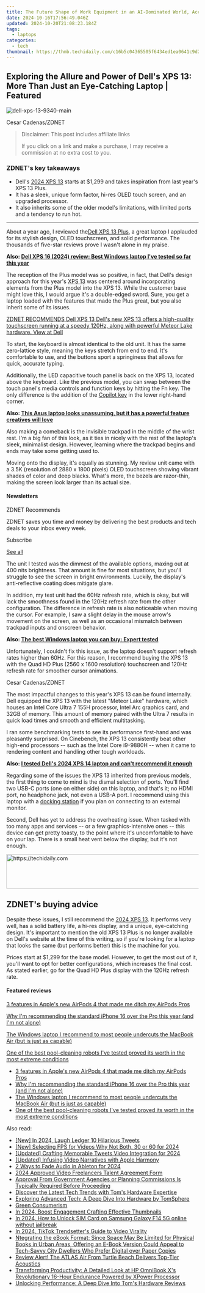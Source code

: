 ```yaml
---
title: The Future Shape of Work Equipment in an AI-Dominated World, According to ZDNet
date: 2024-10-16T17:56:49.046Z
updated: 2024-10-20T21:08:23.184Z
tags:
  - laptops
categories:
  - tech
thumbnail: https://thmb.techidaily.com/c16b5c04365505f6434ed1ea0641c9d2b73bd5daa2ac9dfaad9bb392e5876080.jpg
---
```


## Exploring the Allure and Power of Dell's XPS 13: More Than Just an Eye-Catching Laptop | Featured

![dell-xps-13-9340-main](https://www.zdnet.com/a/img/resize/82a5224520ea1a947c152538eb31f3bbb9175e1d/2024/04/30/decc3d11-a28b-479d-8e60-eb7c086ab99b/dell-xps-13-9340-main.jpg?auto=webp&width=1280)

Cesar Cadenas/ZDNET

>  Disclaimer: This post includes affiliate links
>
>  If you click on a link and make a purchase, I may receive a commission at no extra cost to you.
>

### ZDNET's key takeaways

* Dell's [2024 XPS 13](https://shop-links.co/link/?exclusive=1&publisher_slug=itechdaily19598&url=https%3A%2F%2Fwww.anrdoezrs.net%2Flinks%2F9041660%2Ftype%2Fdlg%2Fsid%2Fzd-%255F%255FCOM%255FCLICK%255FID%255F%255F-dtp%2Fhttps%3A%2F%2Fwww.dell.com%2Fen-us%2Fshop%2Flaptops%2F13-new%2Fspd%2Fxps-13-9340-laptop) starts at $1,299 and takes inspiration from last year's XPS 13 Plus.
* It has a sleek, unique form factor, hi-res OLED touch screen, and an upgraded processor.
* It also inherits some of the older model's limitations, with limited ports and a tendency to run hot.

---

About a year ago, I reviewed the[Dell XPS 13 Plus](https://www.zdnet.com/article/i-tested-dells-latest-xps-laptops-and-cant-recommend-them-enough/), a great laptop I applauded for its stylish design, OLED touchscreen, and solid performance. The thousands of five-star reviews prove I wasn't alone in my praise.

**Also: [Dell XPS 16 (2024) review: Best Windows laptop I've tested so far this year](https://www.zdnet.com/article/dell-xps-16-2024-review/)**

The reception of the Plus model was so positive, in fact, that Dell's design approach for this year's [XPS 13](https://shop-links.co/link/?exclusive=1&publisher_slug=itechdaily19598&url=https%3A%2F%2Fwww.anrdoezrs.net%2Flinks%2F9041660%2Ftype%2Fdlg%2Fsid%2Fzd-%255F%255FCOM%255FCLICK%255FID%255F%255F-dtp%2Fhttps%3A%2F%2Fwww.dell.com%2Fen-us%2Fshop%2Flaptops%2F13-new%2Fspd%2Fxps-13-9340-laptop) was centered around incorporating elements from the Plus model into the XPS 13\. While the customer base might love this, I would argue it's a double-edged sword. Sure, you get a laptop loaded with the features that made the Plus great, but you also inherit some of its issues.

[ZDNET RECOMMENDS Dell XPS 13 Dell's new XPS 13 offers a high-quality touchscreen running at a speedy 120Hz, along with powerful Meteor Lake hardware. View at Dell](https://shop-links.co/link/?exclusive=1&publisher_slug=itechdaily19598&url=https%3A%2F%2Fwww.anrdoezrs.net%2Flinks%2F9041660%2Ftype%2Fdlg%2Fsid%2Fzd-%255F%255FCOM%255FCLICK%255FID%255F%255F-dtp%2Fhttps%3A%2F%2Fwww.dell.com%2Fen-us%2Fshop%2Flaptops%2F13-new%2Fspd%2Fxps-13-9340-laptop)

To start, the keyboard is almost identical to the old unit. It has the same zero-lattice style, meaning the keys stretch from end to end. It's comfortable to use, and the buttons sport a springiness that allows for quick, accurate typing.   
  
Additionally, the LED capacitive touch panel is back on the XPS 13, located above the keyboard. Like the previous model, you can swap between the touch panel's media controls and function keys by hitting the Fn key. The only difference is the addition of the [Copilot key](https://www.zdnet.com/article/microsoft-is-adding-a-new-copilot-key-to-your-windows-pc/) in the lower right-hand corner. 

**Also: [This Asus laptop looks unassuming, but it has a powerful feature creatives will love](https://www.zdnet.com/article/this-asus-laptop-looks-unassuming-but-it-has-a-powerful-feature-creatives-will-love/)**

Also making a comeback is the invisible trackpad in the middle of the wrist rest. I'm a big fan of this look, as it ties in nicely with the rest of the laptop's sleek, minimalist design. However, learning where the trackpad begins and ends may take some getting used to. 

Moving onto the display, it's equally as stunning. My review unit came with a 3.5K (resolution of 2880 x 1800 pixels) OLED touchscreen showing vibrant shades of color and deep blacks. What's more, the bezels are razor-thin, making the screen look larger than its actual size. 

#### Newsletters

ZDNET Recommends

ZDNET saves you time and money by delivering the best products and tech deals to your inbox every week.

 Subscribe

[See all](https://www.zdnet.com/newsletters/)

The unit I tested was the dimmest of the available options, maxing out at 400 nits brightness. That amount is fine for most situations, but you'll struggle to see the screen in bright environments. Luckily, the display's anti-reflective coating does mitigate glare.   
  
In addition, my test unit had the 60Hz refresh rate, which is okay, but will lack the smoothness found in the 120Hz refresh rate from the other configuration. The difference in refresh rate is also noticeable when moving the cursor. For example, I saw a slight delay in the mouse arrow's movement on the screen, as well as an occasional mismatch between trackpad inputs and onscreen behavior. 

**Also: [The best Windows laptop you can buy: Expert tested](https://www.zdnet.com/article/best-windows-laptop/)**

Unfortunately, I couldn't fix this issue, as the laptop doesn't support refresh rates higher than 60Hz. For this reason, I recommend buying the XPS 13 with the Quad HD Plus (2560 x 1600 resolution) touchscreen and 120Hz refresh rate for smoother cursor animations.

Cesar Cadenas/ZDNET

The most impactful changes to this year's XPS 13 can be found internally. Dell equipped the XPS 13 with the latest "Meteor Lake" hardware, which houses an Intel Core Ultra 7 155H processor, Intel Arc graphics card, and 32GB of memory. This amount of memory paired with the Ultra 7 results in quick load times and smooth and efficient multitasking.   
  
I ran some benchmarking tests to see its performance first-hand and was pleasantly surprised. On Cinebench, the XPS 13 consistently beat other high-end processors -- such as the Intel Core i9-9880H -- when it came to rendering content and handling other tough workloads.

**Also: [I tested Dell's 2024 XPS 14 laptop and can't recommend it enough](https://www.zdnet.com/article/i-tested-dells-2024-xps-14-laptop-and-cant-recommend-it-enough/)**

Regarding some of the issues the XPS 13 inherited from previous models, the first thing to come to mind is the dismal selection of ports. You'll find two USB-C ports (one on either side) on this laptop, and that's it; no HDMI port, no headphone jack, not even a USB-A port. I recommend using this laptop with a [docking station](https://www.zdnet.com/home-and-office/best-laptop-docking-station/) if you plan on connecting to an external monitor.   
  
Second, Dell has yet to address the overheating issue. When tasked with too many apps and services -- or a few graphics-intensive ones -- this device can get pretty toasty, to the point where it's uncomfortable to have on your lap. There is a small heat vent below the display, but it's not enough.

<!-- affiliate ads begin -->
<a href="https://appsumo.8odi.net/c/5597632/2105869/7443" target="_top" id="2105869">
  <img src="//a.impactradius-go.com/display-ad/7443-2105869" border="0" alt="https://techidaily.com" width="728" height="90"/>
</a>
<img height="0" width="0" src="https://appsumo.8odi.net/i/5597632/2105869/7443" style="position:absolute;visibility:hidden;" border="0" />
<!-- affiliate ads end -->

## ZDNET's buying advice

Despite these issues, I still recommend the [2024 XPS 13](https://shop-links.co/link/?exclusive=1&publisher_slug=itechdaily19598&url=https%3A%2F%2Fwww.anrdoezrs.net%2Flinks%2F9041660%2Ftype%2Fdlg%2Fsid%2Fzd-%255F%255FCOM%255FCLICK%255FID%255F%255F-dtp%2Fhttps%3A%2F%2Fwww.dell.com%2Fen-us%2Fshop%2Flaptops%2F13-new%2Fspd%2Fxps-13-9340-laptop). It performs very well, has a solid battery life, a hi-res display, and a unique, eye-catching design. It's important to mention the old XPS 13 Plus is no longer available on Dell's website at the time of this writing, so if you're looking for a laptop that looks the same (but performs better) this is the machine for you.

Prices start at $1,299 for the base model. However, to get the most out of it, you'll want to opt for better configurations, which increases the final cost. As stated earlier, go for the Quad HD Plus display with the 120Hz refresh rate.

#### Featured reviews

[3 features in Apple's new AirPods 4 that made me ditch my AirPods Pros](https://www.zdnet.com/article/3-features-in-apples-new-airpods-4-that-made-me-ditch-my-airpods-pros/ "3 features in Apple's new AirPods 4 that made me ditch my AirPods Pros")

[Why I'm recommending the standard iPhone 16 over the Pro this year (and I'm not alone)](https://www.zdnet.com/article/why-im-recommending-the-standard-iphone-16-over-the-pro-this-year-and-im-not-alone/ "Why I'm recommending the standard iPhone 16 over the Pro this year (and I'm not alone)")

[The Windows laptop I recommend to most people undercuts the MacBook Air (but is just as capable)](https://www.zdnet.com/article/the-windows-laptop-i-recommend-to-most-people-undercuts-the-macbook-air-but-is-just-as-capable/ "The Windows laptop I recommend to most people undercuts the MacBook Air (but is just as capable)")

[One of the best pool-cleaning robots I've tested proved its worth in the most extreme conditions](https://www.zdnet.com/article/one-of-the-best-pool-cleaning-robots-ive-tested-proved-its-worth-in-the-most-extreme-conditions/ "One of the best pool-cleaning robots I've tested proved its worth in the most extreme conditions")

* [3 features in Apple's new AirPods 4 that made me ditch my AirPods Pros](https://www.zdnet.com/article/3-features-in-apples-new-airpods-4-that-made-me-ditch-my-airpods-pros/ "3 features in Apple's new AirPods 4 that made me ditch my AirPods Pros")
* [Why I'm recommending the standard iPhone 16 over the Pro this year (and I'm not alone)](https://www.zdnet.com/article/why-im-recommending-the-standard-iphone-16-over-the-pro-this-year-and-im-not-alone/ "Why I'm recommending the standard iPhone 16 over the Pro this year (and I'm not alone)")
* [The Windows laptop I recommend to most people undercuts the MacBook Air (but is just as capable)](https://www.zdnet.com/article/the-windows-laptop-i-recommend-to-most-people-undercuts-the-macbook-air-but-is-just-as-capable/ "The Windows laptop I recommend to most people undercuts the MacBook Air (but is just as capable)")
* [One of the best pool-cleaning robots I've tested proved its worth in the most extreme conditions](https://www.zdnet.com/article/one-of-the-best-pool-cleaning-robots-ive-tested-proved-its-worth-in-the-most-extreme-conditions/ "One of the best pool-cleaning robots I've tested proved its worth in the most extreme conditions")

<ins class="adsbygoogle"
     style="display:block"
     data-ad-format="autorelaxed"
     data-ad-client="ca-pub-7571918770474297"
     data-ad-slot="1223367746"></ins>

<ins class="adsbygoogle"
     style="display:block"
     data-ad-client="ca-pub-7571918770474297"
     data-ad-slot="8358498916"
     data-ad-format="auto"
     data-full-width-responsive="true"></ins>

<span class="atpl-alsoreadstyle">Also read:</span>
<div><ul>
<li><a href="https://twitter-videos.techidaily.com/new-in-2024-laugh-ledger-10-hilarious-tweets/"><u>[New] In 2024, Laugh Ledger 10 Hilarious Tweets</u></a></li>
<li><a href="https://screen-sharing-recording.techidaily.com/new-selecting-fps-for-videos-why-not-both-30-or-60-for-2024/"><u>[New] Selecting FPS for Videos Why Not Both, 30 or 60 for 2024</u></a></li>
<li><a href="https://twitter-videos.techidaily.com/updated-crafting-memorable-tweets-video-integration-for-2024/"><u>[Updated] Crafting Memorable Tweets Video Integration for 2024</u></a></li>
<li><a href="https://some-knowledge.techidaily.com/updated-infusing-video-narratives-with-apple-harmony/"><u>[Updated] Infusing Video Narratives with Apple Harmony</u></a></li>
<li><a href="https://fox-helps.techidaily.com/2-ways-to-fade-audio-in-ableton-for-2024/"><u>2 Ways to Fade Audio in Ableton for 2024</u></a></li>
<li><a href="https://fox-hovers.techidaily.com/2024-approved-video-freelancers-talent-agreement-form/"><u>2024 Approved Video Freelancers Talent Agreement Form</u></a></li>
<li><a href="https://hardware-reviews.techidaily.com/1723341735072-approval-from-government-agencies-or-planning-commissions-is-typically-required-before-proceeding/"><u>Approval From Government Agencies or Planning Commissions Is Typically Required Before Proceeding</u></a></li>
<li><a href="https://hardware-reviews.techidaily.com/discover-the-latest-tech-trends-with-toms-hardware-expertise/"><u>Discover the Latest Tech Trends with Tom's Hardware Expertise</u></a></li>
<li><a href="https://hardware-reviews.techidaily.com/exploring-advanced-tech-a-deep-dive-into-hardware-by-tomsphere/"><u>Exploring Advanced Tech: A Deep Dive Into Hardware by TomSphere</u></a></li>
<li><a href="https://hardware-reviews.techidaily.com/green-consumerism/"><u>Green Consumerism</u></a></li>
<li><a href="https://youtube-lab.techidaily.com/24-boost-engagement-crafting-effective-thumbnails/"><u>In 2024, Boost Engagement Crafting Effective Thumbnails</u></a></li>
<li><a href="https://sim-unlock.techidaily.com/in-2024-how-to-unlock-sim-card-on-samsung-galaxy-f14-5g-online-without-jailbreak-by-drfone-android/"><u>In 2024, How to Unlock SIM Card on Samsung Galaxy F14 5G online without jailbreak</u></a></li>
<li><a href="https://tiktok-video-recordings.techidaily.com/in-2024-tiktok-trendsetters-guide-to-video-virality/"><u>In 2024, TikTok Trendsetter's Guide to Video Virality</u></a></li>
<li><a href="https://hardware-reviews.techidaily.com/ntegrating-the-ebook-format-since-space-may-be-limited-for-physical-books-in-urban-areas-offering-an-e-book-version-could-appeal-to-tech-savvy-city-dwellers4/"><u>Ntegrating the eBook Format: Since Space May Be Limited for Physical Books in Urban Areas, Offering an E-Book Version Could Appeal to Tech-Savvy City Dwellers Who Prefer Digital over Paper Copies</u></a></li>
<li><a href="https://hardware-reviews.techidaily.com/review-alert-the-atlas-air-from-turtle-beach-delivers-top-tier-acoustics/"><u>Review Alert! The ATLAS Air From Turtle Beach Delivers Top-Tier Acoustics</u></a></li>
<li><a href="https://hardware-reviews.techidaily.com/transforming-productivity-a-detailed-look-at-hp-omnibook-xs-revolutionary-16-hour-endurance-powered-by-xpower-processor/"><u>Transforming Productivity: A Detailed Look at HP OmniBook X's Revolutionary 16-Hour Endurance Powered by XPower Processor</u></a></li>
<li><a href="https://hardware-reviews.techidaily.com/unlocking-performance-a-deep-dive-into-toms-hardware-reviews/"><u>Unlocking Performance: A Deep Dive Into Tom's Hardware Reviews</u></a></li>
</ul></div>

